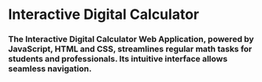 # Interactive Digital Calculator

### The Interactive Digital Calculator Web Application, powered by JavaScript, HTML and CSS, streamlines regular math tasks for students and professionals. Its intuitive interface allows seamless navigation.